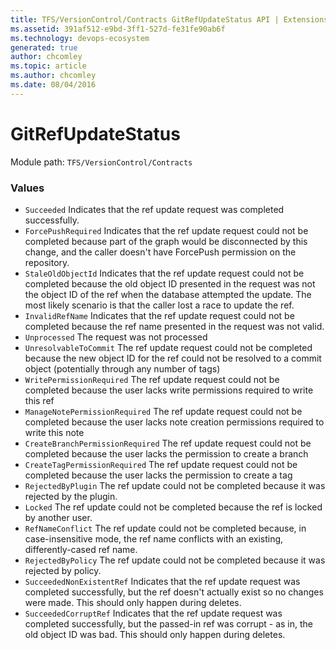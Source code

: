 ```yaml
---
title: TFS/VersionControl/Contracts GitRefUpdateStatus API | Extensions for Azure DevOps Services
ms.assetid: 391af512-e9bd-3ff1-527d-fe31fe90ab6f
ms.technology: devops-ecosystem
generated: true
author: chcomley
ms.topic: article
ms.author: chcomley
ms.date: 08/04/2016
---
```


# GitRefUpdateStatus

Module path: `TFS/VersionControl/Contracts`

### Values

* `Succeeded` Indicates that the ref update request was completed successfully.
* `ForcePushRequired` Indicates that the ref update request could not be completed because part of the graph would be disconnected by this change, and the caller doesn't have ForcePush permission on the repository.
* `StaleOldObjectId` Indicates that the ref update request could not be completed because the old object ID presented in the request was not the object ID of the ref when the database attempted the update. The most likely scenario is that the caller lost a race to update the ref.
* `InvalidRefName` Indicates that the ref update request could not be completed because the ref name presented in the request was not valid.
* `Unprocessed` The request was not processed
* `UnresolvableToCommit` The ref update request could not be completed because the new object ID for the ref could not be resolved to a commit object (potentially through any number of tags)
* `WritePermissionRequired` The ref update request could not be completed because the user lacks write permissions required to write this ref
* `ManageNotePermissionRequired` The ref update request could not be completed because the user lacks note creation permissions required to write this note
* `CreateBranchPermissionRequired` The ref update request could not be completed because the user lacks the permission to create a branch
* `CreateTagPermissionRequired` The ref update request could not be completed because the user lacks the permission to create a tag
* `RejectedByPlugin` The ref update could not be completed because it was rejected by the plugin.
* `Locked` The ref update could not be completed because the ref is locked by another user.
* `RefNameConflict` The ref update could not be completed because, in case-insensitive mode, the ref name conflicts with an existing, differently-cased ref name.
* `RejectedByPolicy` The ref update could not be completed because it was rejected by policy.
* `SucceededNonExistentRef` Indicates that the ref update request was completed successfully, but the ref doesn&#x27;t actually exist so no changes were made. This should only happen during deletes.
* `SucceededCorruptRef` Indicates that the ref update request was completed successfully, but the passed-in ref was corrupt - as in, the old object ID was bad. This should only happen during deletes.
